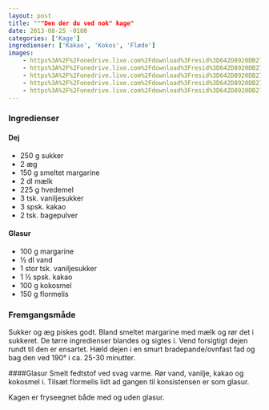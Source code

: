 ```yaml
---
layout: post
title: """Den der du ved nok" kage"
date: 2013-08-25 -0100
categories: ['Kage']
ingredienser: ['Kakao', 'Kokos', 'Fløde']
images:
    - https%3A%2F%2Fonedrive.live.com%2Fdownload%3Fresid%3D642D8920DB2784EE!126038
    - https%3A%2F%2Fonedrive.live.com%2Fdownload%3Fresid%3D642D8920DB2784EE!126040
    - https%3A%2F%2Fonedrive.live.com%2Fdownload%3Fresid%3D642D8920DB2784EE!126042
    - https%3A%2F%2Fonedrive.live.com%2Fdownload%3Fresid%3D642D8920DB2784EE!126041
    - https%3A%2F%2Fonedrive.live.com%2Fdownload%3Fresid%3D642D8920DB2784EE!126043
---
```


### Ingredienser
#### Dej
-   250 g sukker
-   2 æg
-   150 g smeltet margarine
-   2 dl mælk
-   225 g hvedemel
-   3 tsk. vaniljesukker
-   3 spsk. kakao
-   2 tsk. bagepulver

#### Glasur
-   100 g margarine
-   ½ dl vand
-   1 stor tsk. vaniljesukker
-   1 ½ spsk. kakao
-   100 g kokosmel
-   150 g flormelis

### Fremgangsmåde
Sukker og æg piskes godt. Bland smeltet margarine med mælk og rør det i sukkeret. De tørre ingredienser blandes og sigtes i. Vend forsigtigt dejen rundt til den er ensartet. Hæld dejen i en smurt bradepande/ovnfast fad og bag den ved 190&deg; i ca. 25-30 minutter.

####Glasur 
Smelt fedtstof ved svag varme. Rør vand, vanilje, kakao og kokosmel i. Tilsæt flormelis lidt ad gangen til konsistensen er som glasur.

Kagen er fryseegnet både med og uden glasur.
